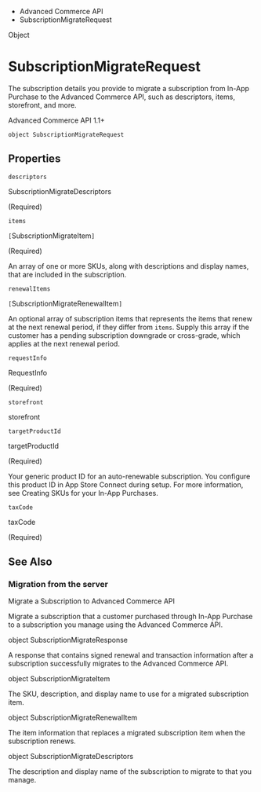 

- Advanced Commerce API
-  SubscriptionMigrateRequest 

Object

# SubscriptionMigrateRequest

The subscription details you provide to migrate a subscription from In-App Purchase to the Advanced Commerce API, such as descriptors, items, storefront, and more.

Advanced Commerce API 1.1+

``` source
object SubscriptionMigrateRequest
```

## Properties

`descriptors`

SubscriptionMigrateDescriptors

 (Required) 

`items`

`[`SubscriptionMigrateItem`]`

 (Required) 

An array of one or more SKUs, along with descriptions and display names, that are included in the subscription.

`renewalItems`

`[`SubscriptionMigrateRenewalItem`]`

An optional array of subscription items that represents the items that renew at the next renewal period, if they differ from `items`. Supply this array if the customer has a pending subscription downgrade or cross-grade, which applies at the next renewal period.

`requestInfo`

RequestInfo

 (Required) 

`storefront`

storefront

`targetProductId`

targetProductId

 (Required) 

Your generic product ID for an auto-renewable subscription. You configure this product ID in App Store Connect during setup. For more information, see Creating SKUs for your In-App Purchases.

`taxCode`

taxCode

 (Required) 

## See Also

### Migration from the server

Migrate a Subscription to Advanced Commerce API

Migrate a subscription that a customer purchased through In-App Purchase to a subscription you manage using the Advanced Commerce API.

object SubscriptionMigrateResponse

A response that contains signed renewal and transaction information after a subscription successfully migrates to the Advanced Commerce API.

object SubscriptionMigrateItem

The SKU, description, and display name to use for a migrated subscription item.

object SubscriptionMigrateRenewalItem

The item information that replaces a migrated subscription item when the subscription renews.

object SubscriptionMigrateDescriptors

The description and display name of the subscription to migrate to that you manage.

